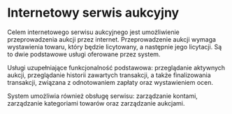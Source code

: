 # Internetowy serwis aukcyjny

Celem internetowego serwisu aukcyjnego jest umożliwienie przeprowadzenia aukcji przez internet. Przeprowadzenie aukcji wymaga wystawienia towaru, który będzie licytowany, a  następnie jego licytacji. Są to dwie podstawowe usługi oferowane przez system.
 
Usługi uzupełniające funkcjonalność podstawowa: przeglądanie aktywnych aukcji, przeglądanie historii zawartych transakcji, a także finalizowania  transakcji, związana z odnotowaniem zapłaty oraz wystawieniem  ocen. 

System umożliwia również obsługę serwisu: zarządzanie kontami, zarządzanie kategoriami towarów oraz zarządzanie aukcjami.